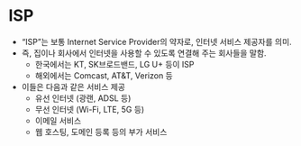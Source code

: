 # ISP

- “ISP”는 보통 Internet Service Provider의 약자로, 인터넷 서비스 제공자를 의미.
- 즉, 집이나 회사에서 인터넷을 사용할 수 있도록 연결해 주는 회사들을 말함.
  - 한국에서는 KT, SK브로드밴드, LG U+ 등이 ISP
  - 해외에서는 Comcast, AT&T, Verizon 등
- 이들은 다음과 같은 서비스 제공
  - 유선 인터넷 (광랜, ADSL 등)
  - 무선 인터넷 (Wi-Fi, LTE, 5G 등)
  - 이메일 서비스
  - 웹 호스팅, 도메인 등록 등의 부가 서비스
